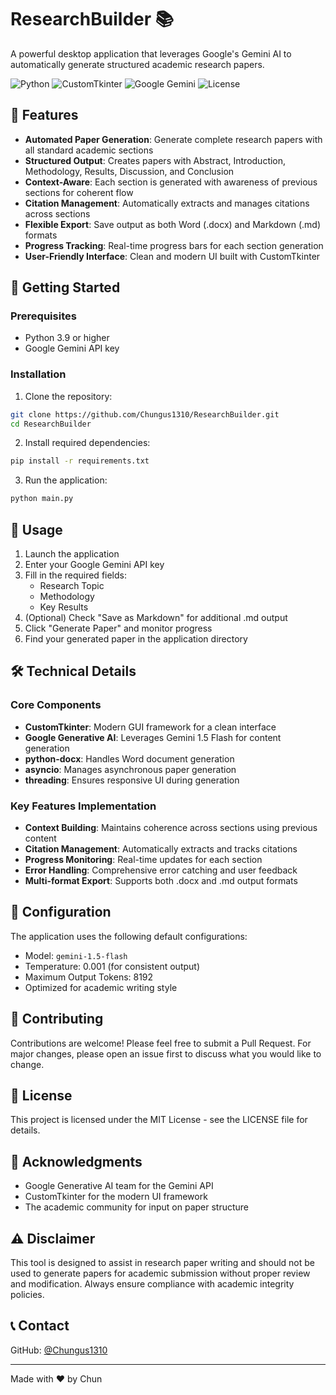 # ResearchBuilder 📚

A powerful desktop application that leverages Google's Gemini AI to automatically generate structured academic research papers.

![Python](https://img.shields.io/badge/python-3.9+-blue.svg)
![CustomTkinter](https://img.shields.io/badge/CustomTkinter-5.2.0-green.svg)
![Google Gemini](https://img.shields.io/badge/Google_Gemini-1.5-orange.svg)
![License](https://img.shields.io/badge/license-MIT-blue.svg)

## 🌟 Features

- **Automated Paper Generation**: Generate complete research papers with all standard academic sections
- **Structured Output**: Creates papers with Abstract, Introduction, Methodology, Results, Discussion, and Conclusion
- **Context-Aware**: Each section is generated with awareness of previous sections for coherent flow
- **Citation Management**: Automatically extracts and manages citations across sections
- **Flexible Export**: Save output as both Word (.docx) and Markdown (.md) formats
- **Progress Tracking**: Real-time progress bars for each section generation
- **User-Friendly Interface**: Clean and modern UI built with CustomTkinter

## 🚀 Getting Started

### Prerequisites

- Python 3.9 or higher
- Google Gemini API key

### Installation

1. Clone the repository:
```bash
git clone https://github.com/Chungus1310/ResearchBuilder.git
cd ResearchBuilder
```

2. Install required dependencies:
```bash
pip install -r requirements.txt
```

3. Run the application:
```bash
python main.py
```

## 📝 Usage

1. Launch the application
2. Enter your Google Gemini API key
3. Fill in the required fields:
   - Research Topic
   - Methodology
   - Key Results
4. (Optional) Check "Save as Markdown" for additional .md output
5. Click "Generate Paper" and monitor progress
6. Find your generated paper in the application directory

## 🛠️ Technical Details

### Core Components

- **CustomTkinter**: Modern GUI framework for a clean interface
- **Google Generative AI**: Leverages Gemini 1.5 Flash for content generation
- **python-docx**: Handles Word document generation
- **asyncio**: Manages asynchronous paper generation
- **threading**: Ensures responsive UI during generation

### Key Features Implementation

- **Context Building**: Maintains coherence across sections using previous content
- **Citation Management**: Automatically extracts and tracks citations
- **Progress Monitoring**: Real-time updates for each section
- **Error Handling**: Comprehensive error catching and user feedback
- **Multi-format Export**: Supports both .docx and .md output formats

## 🔧 Configuration

The application uses the following default configurations:

- Model: `gemini-1.5-flash`
- Temperature: 0.001 (for consistent output)
- Maximum Output Tokens: 8192
- Optimized for academic writing style

## 🤝 Contributing

Contributions are welcome! Please feel free to submit a Pull Request. For major changes, please open an issue first to discuss what you would like to change.

## 📄 License

This project is licensed under the MIT License - see the LICENSE file for details.

## 🙏 Acknowledgments

- Google Generative AI team for the Gemini API
- CustomTkinter for the modern UI framework
- The academic community for input on paper structure

## ⚠️ Disclaimer

This tool is designed to assist in research paper writing and should not be used to generate papers for academic submission without proper review and modification. Always ensure compliance with academic integrity policies.

## 📞 Contact

GitHub: [@Chungus1310](https://github.com/Chungus1310)

---

Made with ❤️ by Chun
